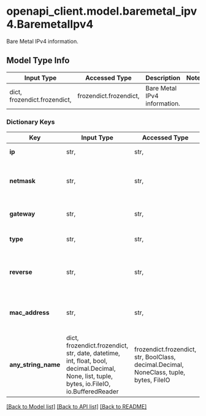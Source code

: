 # openapi_client.model.baremetal_ipv4.BaremetalIpv4

Bare Metal IPv4 information.

## Model Type Info
Input Type | Accessed Type | Description | Notes
------------ | ------------- | ------------- | -------------
dict, frozendict.frozendict,  | frozendict.frozendict,  | Bare Metal IPv4 information. | 

### Dictionary Keys
Key | Input Type | Accessed Type | Description | Notes
------------ | ------------- | ------------- | ------------- | -------------
**ip** | str,  | str,  | The IPv4 address. | [optional] 
**netmask** | str,  | str,  | The IPv4 netmask in dot-decimal notation. | [optional] 
**gateway** | str,  | str,  | The gateway IP address. | [optional] 
**type** | str,  | str,  | The type of IP address.  * main_ip | [optional] 
**reverse** | str,  | str,  | The reverse DNS information for this IP address. | [optional] 
**mac_address** | str,  | str,  | The MAC address associated with this IP address. | [optional] 
**any_string_name** | dict, frozendict.frozendict, str, date, datetime, int, float, bool, decimal.Decimal, None, list, tuple, bytes, io.FileIO, io.BufferedReader | frozendict.frozendict, str, BoolClass, decimal.Decimal, NoneClass, tuple, bytes, FileIO | any string name can be used but the value must be the correct type | [optional]

[[Back to Model list]](../../openapi-client/README.md#documentation-for-models) [[Back to API list]](../../openapi-client/README.md#documentation-for-api-endpoints) [[Back to README]](../../openapi-client/README.md)

